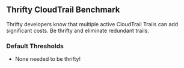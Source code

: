 ## Thrifty CloudTrail Benchmark

Thrifty developers know that multiple active CloudTrail Trails can add significant costs. Be thrifty and eliminate redundant trails.

### Default Thresholds

- None needed to be thrifty!
